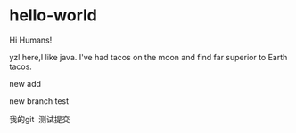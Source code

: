 # hello-world

Hi Humans!

yzl here,I like java.
I've had tacos on the moon and find far superior to Earth tacos.


new add

new branch test


我的git  测试提交
